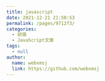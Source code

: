 ```yaml
---
title: javascript
date: 2021-12-21 21:50:53
permalink: /pages/9712f3/
categories: 
  - 前端
  - JavaScript文章
tags: 
  - null
author: 
  name: webxmsj
  link: https://github.com/webxmsj
---
```

